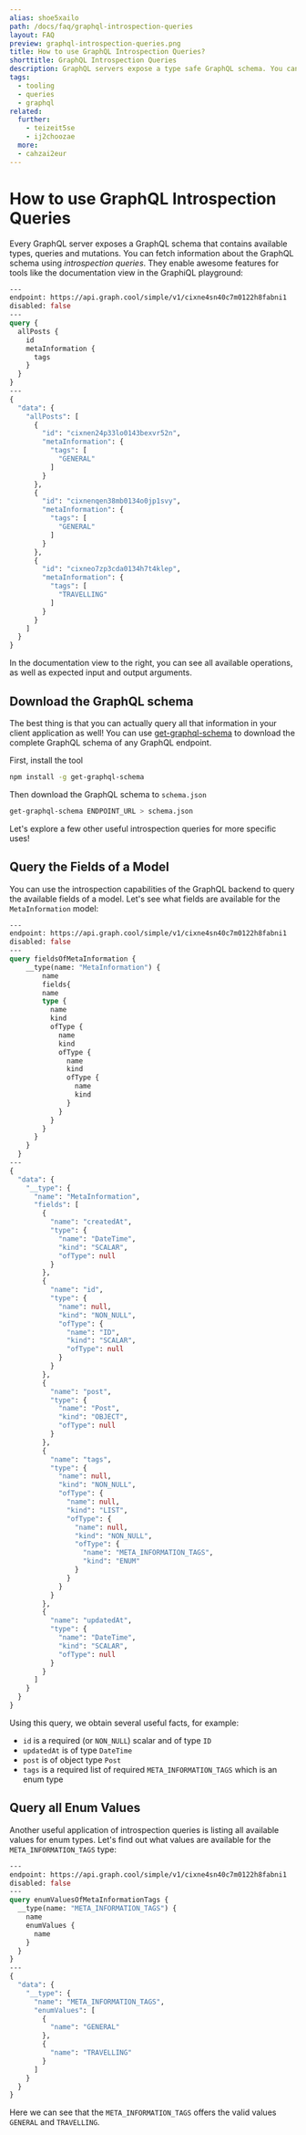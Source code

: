 ```yaml
---
alias: shoe5xailo
path: /docs/faq/graphql-introspection-queries
layout: FAQ
preview: graphql-introspection-queries.png
title: How to use GraphQL Introspection Queries?
shorttitle: GraphQL Introspection Queries
description: GraphQL servers expose a type safe GraphQL schema. You can query information about the schema using GraphQL introspection queries.
tags:
  - tooling
  - queries
  - graphql
related:
  further:
    - teizeit5se
    - ij2choozae
  more:
  - cahzai2eur
---
```


# How to use GraphQL Introspection Queries

Every GraphQL server exposes a GraphQL schema that contains available types, queries and mutations. You can fetch information about the GraphQL schema using *introspection queries*. They enable awesome features for tools like the documentation view in the GraphiQL playground:

```graphql
---
endpoint: https://api.graph.cool/simple/v1/cixne4sn40c7m0122h8fabni1
disabled: false
---
query {
  allPosts {
    id
    metaInformation {
      tags
    }
  }
}
---
{
  "data": {
    "allPosts": [
      {
        "id": "cixnen24p33lo0143bexvr52n",
        "metaInformation": {
          "tags": [
            "GENERAL"
          ]
        }
      },
      {
        "id": "cixnenqen38mb0134o0jp1svy",
        "metaInformation": {
          "tags": [
            "GENERAL"
          ]
        }
      },
      {
        "id": "cixneo7zp3cda0134h7t4klep",
        "metaInformation": {
          "tags": [
            "TRAVELLING"
          ]
        }
      }
    ]
  }
}
```

In the documentation view to the right, you can see all available operations, as well as expected input and output arguments.

## Download the GraphQL schema

The best thing is that you can actually query all that information in your client application as well! You can use [get-graphql-schema](https://github.com/graphcool/get-graphql-schema) to download the complete GraphQL schema of any GraphQL endpoint.

First, install the tool

```sh
npm install -g get-graphql-schema
```

Then download the GraphQL schema to `schema.json`

```sh
get-graphql-schema ENDPOINT_URL > schema.json
```

Let's explore a few other useful introspection queries for more specific uses!

## Query the Fields of a Model

You can use the introspection capabilities of the GraphQL backend to query the available fields of a model. Let's see what fields are available for the `MetaInformation` model:

```graphql
---
endpoint: https://api.graph.cool/simple/v1/cixne4sn40c7m0122h8fabni1
disabled: false
---
query fieldsOfMetaInformation {
  	__type(name: "MetaInformation") {
    	name
    	fields{
        name
        type {
          name
          kind
          ofType {
            name
            kind
            ofType {
              name
              kind
              ofType {
                name
                kind
              }
            }
          }
        }
      }
  	}
  }
---
{
  "data": {
    "__type": {
      "name": "MetaInformation",
      "fields": [
        {
          "name": "createdAt",
          "type": {
            "name": "DateTime",
            "kind": "SCALAR",
            "ofType": null
          }
        },
        {
          "name": "id",
          "type": {
            "name": null,
            "kind": "NON_NULL",
            "ofType": {
              "name": "ID",
              "kind": "SCALAR",
              "ofType": null
            }
          }
        },
        {
          "name": "post",
          "type": {
            "name": "Post",
            "kind": "OBJECT",
            "ofType": null
          }
        },
        {
          "name": "tags",
          "type": {
            "name": null,
            "kind": "NON_NULL",
            "ofType": {
              "name": null,
              "kind": "LIST",
              "ofType": {
                "name": null,
                "kind": "NON_NULL",
                "ofType": {
                  "name": "META_INFORMATION_TAGS",
                  "kind": "ENUM"
                }
              }
            }
          }
        },
        {
          "name": "updatedAt",
          "type": {
            "name": "DateTime",
            "kind": "SCALAR",
            "ofType": null
          }
        }
      ]
    }
  }
}
```

Using this query, we obtain several useful facts, for example:

* `id` is a required (or `NON_NULL`) scalar and of type `ID`
* `updatedAt` is of type `DateTime`
* `post` is of object type `Post`
* `tags` is a required list of required `META_INFORMATION_TAGS` which is an enum type

## Query all Enum Values

Another useful application of introspection queries is listing all available values for enum types. Let's find out what values are available for the `META_INFORMATION_TAGS` type:

```graphql
---
endpoint: https://api.graph.cool/simple/v1/cixne4sn40c7m0122h8fabni1
disabled: false
---
query enumValuesOfMetaInformationTags {
  __type(name: "META_INFORMATION_TAGS") {
    name
    enumValues {
      name
    }
  }
}
---
{
  "data": {
    "__type": {
      "name": "META_INFORMATION_TAGS",
      "enumValues": [
        {
          "name": "GENERAL"
        },
        {
          "name": "TRAVELLING"
        }
      ]
    }
  }
}
```

Here we can see that the `META_INFORMATION_TAGS` offers the valid values `GENERAL` and `TRAVELLING`.
